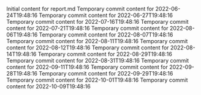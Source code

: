 Initial content for report.md
Temporary commit content for 2022-06-24T19:48:16
Temporary commit content for 2022-06-27T19:48:16
Temporary commit content for 2022-07-16T19:48:16
Temporary commit content for 2022-07-21T19:48:16
Temporary commit content for 2022-08-06T19:48:16
Temporary commit content for 2022-08-07T19:48:16
Temporary commit content for 2022-08-11T19:48:16
Temporary commit content for 2022-08-12T19:48:16
Temporary commit content for 2022-08-14T19:48:16
Temporary commit content for 2022-08-29T19:48:16
Temporary commit content for 2022-08-31T19:48:16
Temporary commit content for 2022-09-11T19:48:16
Temporary commit content for 2022-09-28T19:48:16
Temporary commit content for 2022-09-29T19:48:16
Temporary commit content for 2022-10-01T19:48:16
Temporary commit content for 2022-10-09T19:48:16
